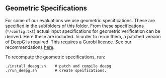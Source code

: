 ## Geometric Specifications

For some of our evaluations we use geometric specifications. 
These are specified in the subfolders of this folder. From these specifications (`*/config.txt`) actual input specifications for geometric verification can be derived. Here these are included. In order to rerun them, a patched version of [DeepG](https://github.com/eth-sri/deepg) is required.
This requires a Gurobi licence. See our recommendations [here](Gurobi.md).

To recompute the geometric specifications, run:
```
./install_deepg.sh    # patch and compile deepg
./run_deepg.sh        # create speifications.
```

